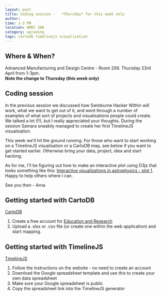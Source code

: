 ```yaml
---
layout: post
title: Coding session -   *Thursday* for this week only
author: 
time: 1-3 PM
location: AMDC 206
category: upcoming
tags: cartodb timelinejs visualisation
---
```


## Where & When?

Advanced Manufacturing and Design Centre - Room 206. Thursday 23rd April from 1-3pm.<br>
<b>Note the change to Thursday (this week only)</b>

## Coding session

In the previous session we discussed how Swinburne Hacker Within will work, what we want to get out of it, and went through a number of examples of what sort of projects and visualisations people could create. We talked a lot (!!), but I really appreciated your thoughts. During the session Samara sneakily managed to create her first TimelineJS visualisation.

This week we'll hit the ground running. For those who want to start working on a TimelineJS visualisation or a CartoDB map, see below if you want to get started earlier. Otherwise bring your data, project, idea and start hacking.

As for me, I'll be figuring out how to make an interactive plot using D3js that looks something like this: <a href="http://datamusing.info/blog/2014/09/03/the-case-for-interactive-visualizations-in-astrophysics/"> Interactive visualizations in astrophysics - plot 1</a>. Happy to help others where I can.

See you then - Arna


## Getting started with CartoDB 

<a href="http://cartodb.com">CartoDB</a>

1. Create a free account for <a href="http://cartodb.com/industries/education-and-research/#"> Education and Research</a><br>
2. Upload a .xlsx or .csv file (or create one within the web application) and start mapping.

## Getting started with TimelineJS

<a href="http://timeline.knightlab.com">TimelineJS</a> 

1. Follow the instructions on the website - no need to create an account
2. Download the Google spreadsheet template and use this to create your own data spreadsheet
3. Make sure your Google spreadsheet is public
4. Copy the spreadsheet link into the TimelineJS generator

